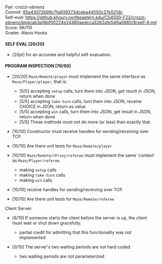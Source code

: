 Pair: crozzi-obrienz \
Commit: [65a43072b99c7fa939273dceba44550c27e521dc](https://github.khoury.northeastern.edu/CS4500-F22/crozzi-obrienz/tree/65a43072b99c7fa939273dceba44550c27e521dc) \
Self-eval: https://github.khoury.northeastern.edu/CS4500-F22/crozzi-obrienz/blob/ab3a16bf00224e24480aedcca5262a1e549a0880/8/self-8.md \
Score: 96/110 \
Grader: Alexis Hooks

#### SELF EVAL [20/20]

- [20pt] for an accurate and helpful self evaluation. 

#### PROGRAM INSPECTION [76/90]

- [20/20] `Maze/Remote/player` must implement the same interface as `Maze/Player/player`, that is:

  - [5/5] accepting `setup` calls, turn them into JSON, get result in JSON, return when done
  - [5/5] accepting `take-turn` calls, turn them into JSON, receive CHOICE in JSON, return as value
  - [5/5] accepting `win` calls, turn them into JSON, get result in JSON, return when done
  - [5/5] These methods must not do more (or less) than exactly that.
  
- [10/10] Constructor must receive handles for sending/receiving over TCP.
  
- [10/10] Are there unit tests for `Maze/Remote/player`

- [10/10] `Maze/Remote/(Proxy)referee` must implement the same 'context' as `Maze/Player/referee`.
  - making `setup` calls
  - making `take-turn` calls
  - making `win` calls


- [10/10] receive handles for sending/receiving over TCP.

- [10/10] Are there unit tests for `Maze/Remote/referee`

  
Client Server:

- [6/10] If someone starts the client before the server is up, the client must wait or shut down gracefully.
  - partial credit for admitting that this functionality was not implemented

- [0/10] The server's two waiting periods are not hard coded
  - two waiting periods are not parameterized


